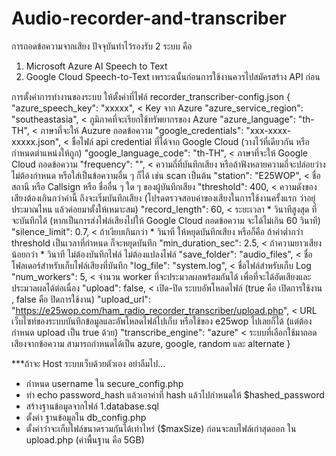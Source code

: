 # Audio-recorder-and-transcriber

การถอดข้อความจากเสียง ปัจจุบันทำไว้รองรับ 2 ระบบ คือ
1. Microsoft Azure AI Speech to Text
2. Google Cloud Speech-to-Text
เพราะฉนั้นก่อนการใช้งานควรไปสมัครสร้าง API ก่อน



การตั้งค่าการทำงานของระบบ ให้ตั้งค่าที่ไฟล์ recorder_transcriber-config.json
{
  "azure_speech_key": "xxxxx",					< Key จาก Azure
  "azure_service_region": "southeastasia",		< ภูมิภาคที่จะเรียกใช้ทรัพยากรของ Azure
  "azure_language": "th-TH",					< ภาษาที่จะให้ Auzure ถอดข้อความ
  "google_credentials": "xxx-xxxx-xxxxx.json",	< ชื่อไฟล์ api credential ที่ได้จาก Google Cloud (วางไว้ที่เดียวกัน หรือกำหนดตำแหน่งให้ถูก)
  "google_language_code": "th-TH",				< ภาษาที่จะให้ Google Cloud ถอดข้อความ
  "frequency": "",								< ความถี่ที่บันทึกเสียง หรือถ้าฟังหลายความถี่จะปล่อยว่างไม่ต้องกำหนด หรือใส่เป็นข้อความอื่น ๆ ก็ได้ เช่น scan เป็นต้น 
  "station": "E25WOP",							< ชื่อสถานี หรือ Callsign หรือ ชื่ออื่น ๆ ใด ๆ ของผู้บันทึกเสียง
  "threshold": 400,								< ความดังของเสียงต้องเกินกว่าค่านี้ ถึงจะเริ่มบันทึกเสียง (โปรดตรวจสอบค่าของเสียงในการใช้งานครั้งแรก ว่าอยุ่ประมาณไหน แล้วค่อยมาตั้งให้เหมาะสม)
  "record_length": 60,							< ระยะเวลา * วินาทีสูงสุด ที่จะบันทึกได้  (หากเป็นการส่งไฟล์เสียงไปให้ Google Cloud ถอดข้อความ จะได้ไม่เกิน 60 วินาที)
  "silence_limit": 0.7,							< ถ้าเงียบเกินกว่า * วินาที ให้หยุดบันทึกเสียง หรือก็คือ ถ้าค่าต่ำกว่า threshold เป็นเวลาที่กำหนด ก็จะหยุดบันทึก
  "min_duration_sec": 2.5,						< ถ้าความยาวเสียงน้อยกว่า * วินาที ไม่ต้องบันทึกไฟล์ ไม่ต้องแปลงไฟล์
  "save_folder": "audio_files",					< ชื่อโฟลเดอร์สำหรับเก็บไฟล์เสียงที่บันทึก
  "log_file": "system.log",						< ชื่อไฟล์สำหรับเก็บ Log
  "num_workers": 5,								< จำนวน worker ที่จะประมวลผลพร้อมกันได้ เพื่อที่จะได้อัดเสียงและประมวลผลได้ต่อเนื่อง
  "upload": false,								< เปิด-ปิด ระบบอัพโหลดไฟล์ (true คือ เปิดการใช้งาน , false คือ ปิดการใช้งาน)
  "upload_url": "https://e25wop.com/ham_radio_recorder_transcriber/upload.php",			< URL เว็บไซท์ของระบบบันทึกข้อมูลและอัพโหลดไฟล์ไปเก็บ หรือใช้ของ e25wop ไปเลยก็ได้ (แต่ต้องกำหนด upload เป็น true ด้วย)
  "transcribe_engine": "azure"															< ระบบที่เลือกใช้มาถอดเสียงจากข้อความ สามารถกำหนดได้เป็น  azure, google, random และ alternate
}



***ถ้าจะ Host ระบบเว็บด้วยตัวเอง อย่าลืมไป...
- กำหนด username ใน secure_config.php
- ทำ echo password_hash แล้วเอาค่าที่ hash แล้วไปกำหนดให้ $hashed_password
- สร้างฐานข้อมูลจากไฟล์ 1.database.sql
- ตั้งค่า ฐานข้อมูลใน db_config.php
- ตั้งค่าว่าจะเก็บไฟล์ขนาดรวมกันได้เท่าไหร่  ($maxSize) ก่อนจะลบไฟล์เก่าสุดออก ใน upload.php (ค่าพื้นฐาน คือ 5GB)
